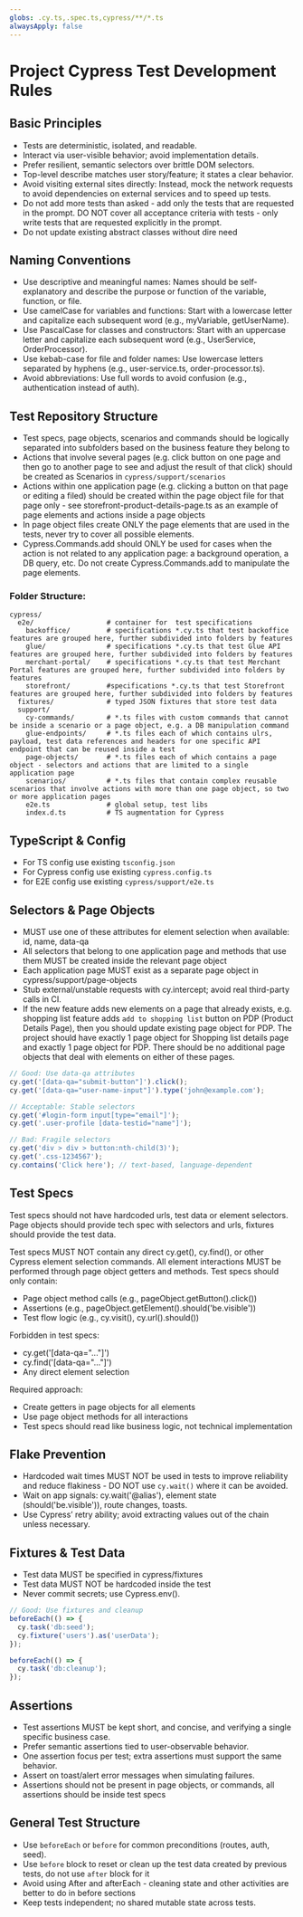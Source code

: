 ```yaml
---
globs: .cy.ts,.spec.ts,cypress/**/*.ts
alwaysApply: false
---
```


# Project Cypress Test Development Rules

## Basic Principles

- Tests are deterministic, isolated, and readable.
- Interact via user-visible behavior; avoid implementation details.
- Prefer resilient, semantic selectors over brittle DOM selectors.
- Top-level describe matches user story/feature; it states a clear behavior.
- Avoid visiting external sites directly: Instead, mock the network requests to avoid dependencies on external services and to speed up tests.
- Do not add more tests than asked - add only the tests that are requested in the prompt. DO NOT cover all acceptance criteria with tests - only write tests that are requested explicitly in the prompt.
- Do not update existing abstract classes without dire need

## Naming Conventions

- Use descriptive and meaningful names: Names should be self-explanatory and describe the purpose or function of the variable, function, or file.
- Use camelCase for variables and functions: Start with a lowercase letter and capitalize each subsequent word (e.g., myVariable, getUserName).
- Use PascalCase for classes and constructors: Start with an uppercase letter and capitalize each subsequent word (e.g., UserService, OrderProcessor).
- Use kebab-case for file and folder names: Use lowercase letters separated by hyphens (e.g., user-service.ts, order-processor.ts).
- Avoid abbreviations: Use full words to avoid confusion (e.g., authentication instead of auth).

## Test Repository Structure
- Test specs, page objects, scenarios and commands should be logically separated into subfolders based on the business feature they belong to
- Actions that involve several pages (e.g. click button on one page and then go to another page to see and adjust the result of that click) should be created as Scenarios in `cypress/support/scenarios`
- Actions within one application page (e.g. clicking a button on that page or editing a filed) should be created within the page object file for that page only - see storefront-product-details-page.ts as an example of page elements and actions inside a page objects
- In page object files create ONLY the page elements that are used in the tests, never try to cover all possible elements.
- Cypress.Commands.add should ONLY be used for cases when the action is not related to any application page: a background operation, a DB query, etc. Do not create Cypress.Commands.add to manipulate the page elements.

### Folder Structure:
```
cypress/
  e2e/                  # container for  test specifications
    backoffice/         # specifications *.cy.ts that test backoffice features are grouped here, further subdivided into folders by features
    glue/               # specifications *.cy.ts that test Glue API features are grouped here, further subdivided into folders by features
    merchant-portal/    # specifications *.cy.ts that test Merchant Portal features are grouped here, further subdivided into folders by features
    storefront/         #specifications *.cy.ts that test Storefront features are grouped here, further subdivided into folders by features
  fixtures/             # typed JSON fixtures that store test data
  support/
    cy-commands/        # *.ts files with custom commands that cannot be inside a scenario or a page object, e.g. a DB manipulation command
    glue-endpoints/     # *.ts files each of which contains ulrs, payload, test data references and headers for one specific API endpoint that can be reused inside a test
    page-objects/       # *.ts files each of which contains a page object - selectors and actions that are limited to a single application page
    scenarios/          # *.ts files that contain complex reusable scenarios that involve actions with more than one page object, so two or more application pages
    e2e.ts              # global setup, test libs
    index.d.ts          # TS augmentation for Cypress
```

## TypeScript & Config

- For TS config use existing `tsconfig.json`
- For Cypress config use existing `cypress.config.ts`
- for E2E config use existing `cypress/support/e2e.ts`

## Selectors & Page Objects

- MUST use one of these attributes for element selection when available: id, name, data-qa
- All selectors that belong to one application page and methods that use them MUST be created inside the relevant page object
- Each application page MUST exist as a separate page object in cypress/support/page-objects
- Stub external/unstable requests with cy.intercept; avoid real third-party calls in CI.
- If the new feature adds new elements on a page that already exists, e.g. shopping list feature adds `add to shopping list` button on PDP (Product Details Page), then you should update existing page object for PDP. The project should have exactly 1 page object for Shopping list details page and exactly 1 page object for PDP. There should be no additional page objects that deal with elements on either of these pages.

```typescript
// Good: Use data-qa attributes
cy.get('[data-qa="submit-button"]').click();
cy.get('[data-qa="user-name-input"]').type('john@example.com');

// Acceptable: Stable selectors
cy.get('#login-form input[type="email"]');
cy.get('.user-profile [data-testid="name"]');

// Bad: Fragile selectors
cy.get('div > div > button:nth-child(3)');
cy.get('.css-1234567');
cy.contains('Click here'); // text-based, language-dependent
```

## Test Specs
Test specs should not have hardcoded urls, test data or element selectors. Page objects should provide tech spec with selectors and urls, fixtures should provide the test data.

Test specs MUST NOT contain any direct cy.get(), cy.find(), or other Cypress element selection commands. All element interactions MUST be performed through page object getters and methods. Test specs should only contain:
- Page object method calls (e.g., pageObject.getButton().click())
- Assertions (e.g., pageObject.getElement().should('be.visible'))
- Test flow logic (e.g., cy.visit(), cy.url().should())

Forbidden in test specs:
- cy.get('[data-qa="..."]')
- cy.find('[data-qa="..."]')
- Any direct element selection

Required approach:
- Create getters in page objects for all elements
- Use page object methods for all interactions
- Test specs should read like business logic, not technical implementation

## Flake Prevention
- Hardcoded wait times MUST NOT be used in tests to improve reliability and reduce flakiness - DO NOT use `cy.wait()` where it can be avoided.
- Wait on app signals: cy.wait('@alias'), element state (should('be.visible')), route changes, toasts.
- Use Cypress’ retry ability; avoid extracting values out of the chain unless necessary.

## Fixtures & Test Data
- Test data MUST be specified in cypress/fixtures
- Test data MUST NOT be hardcoded inside the test
- Never commit secrets; use Cypress.env().

```typescript
// Good: Use fixtures and cleanup
beforeEach(() => {
  cy.task('db:seed');
  cy.fixture('users').as('userData');
});

beforeEach(() => {
  cy.task('db:cleanup');
});

```

## Assertions
- Test assertions MUST be kept short, and concise, and verifying a single specific business case.
- Prefer semantic assertions tied to user-observable behavior.
- One assertion focus per test; extra assertions must support the same behavior.
- Assert on toast/alert error messages when simulating failures.
- Assertions should not be present in page objects, or commands, all assertions should be inside test specs

## General Test Structure

- Use `beforeEach` or `before` for common preconditions (routes, auth, seed).
- Use `before` block to reset or clean up the test data created by previous tests, do not use `after` block for it
- Avoid using After and afterEach - cleaning state and other activities are better to do in before sections
- Keep tests independent; no shared mutable state across tests.

